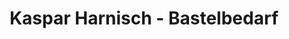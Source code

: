 ---
title: "Kaspar Harnisch - Bastelbedarf"
url: /graz/kaspar-harnisch-bastelbedarf/
shop: Basteln
---